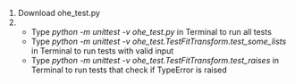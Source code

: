 1. Download ohe_test.py
2. - Type *python -m unittest -v ohe_test.py* in Terminal to run all tests
   - Type *python -m unittest -v ohe_test.TestFitTransform.test_some_lists* in Terminal to run tests with valid input
   - Type *python -m unittest -v ohe_test.TestFitTransform.test_raises* in Terminal to run tests that check if TypeError is raised
